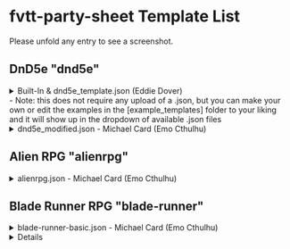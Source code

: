 # fvtt-party-sheet Template List

Please unfold any entry to see a screenshot.

## DnD5e "dnd5e"

<details>

  ![](./images/preview1.png)
  <summary>
  Built-In & dnd5e_template.json (Eddie Dover)
  <br/>
  - Note: this does not require any upload of a .json, but you can make your own or edit the examples in the [example_templates] folder to your liking and it will show up in the dropdown of available .json files
  </summary>
</details>

<details>

![](./example_templates/dnd5e/dnd5e_modified.jpg)

<summary>dnd5e_modified.json - Michael Card (Emo Cthulhu)</summary></details>

## Alien RPG "alienrpg"

<details>

![](./example_templates/alienrpg/alienrpg.jpg)

<summary>
alienrpg.json - Michael Card (Emo Cthulhu)</summary>
</details>

## Blade Runner RPG "blade-runner"

<details>

![](./example_templates/blade-runner/blade-runner-basic.jpg)

<summary>blade-runner-basic.json - Michael Card (Emo Cthulhu)</summary></details>

<details>

<details>

![](./example_templates/blade-runner/blade-runner-expanded.jpg)

<summary>blade-runner-expanded.json - Michael Card (Emo Cthulhu)</summary></details>

## Coriolis "yzecoriolis"

<details>

![](./example_templates/coriolis/coriolis.jpg)

<summary>coriolis.json - Michael Card (Emo Cthulhu)</summary></details>

<details>

![](./example_templates/coriolis/coriolis-no-name.jpg)

<summary>coriolis-no-name.json - Michael Card (Emo Cthulhu)</summary></details>

<details>

![](./example_templates/coriolis/coriolis-compact.jpg)

<summary>coriolis-compact.json - Michael Card (Emo Cthulhu)</summary></details>

<details>

![](./example_templates/coriolis/coriolis-compact-no-name.jpg)

<summary>coriolis-compact-no-name.json - Michael Card (Emo Cthulhu)</summary></details>

## Cyberpunk RED "cyberpunk-red-core"

<details>

![](./example_templates/cyberpunk-RED/cyberpunk-RED-v1.jpg)

<summary>cyberpunk-red-v1.json - Michael Card (Emo Cthulhu)</summary></details>

## Dragonbane "dragonbane"

<details>

![](./example_templates/dragonbane/dragonbane-name.jpg)

<summary>dragonbane-name.json - Michael Card (Emo Cthulhu)</summary></details>

<details>

![](./example_templates/dragonbane/dragonbane-no-name.jpg)

<summary>dragonbane-no-name.json - Michael Card (Emo Cthulhu)</summary></details>

## Fallout 2d20 "fallout"

<details>

![](./example_templates/fallout/fallout.jpg)

<summary>fallout.json - Michael Card (Emo Cthulhu)</br>Notes: fallout.json and fallout-trimmed.json do not have Movement Speeds. This is because the versions with movement speeds require you to configure the actor templates in the fallout system files to include a key called "unofficialspeed". They won't show anything on basic vanilla Fallout. The trimmed templates were requested by a GM currently running a massive Fallout campaign, so I've included them as it seems likely many GMs will not need all the info in the base versions.</summary></details>

<details>

![](./example_templates/fallout/fallout-move.jpg)

<summary>fallout-move.json - Michael Card (Emo Cthulhu)</summary></details>

<details>

![](./example_templates/fallout/fallout-trimmed.jpg)

<summary>fallout-trimmed.json - Michael Card (Emo Cthulhu)</summary></details>

<details>

![](./example_templates/fallout/fallout-trimmed-move.jpg)

<summary>fallout-trimmed-move.json - Michael Card (Emo Cthulhu)</summary></details>

## Starfinder "sfrpg"

<details>

![](./example_templates/starfinder/starfinder.jpg)

<summary>starfinder.json - Michael Card (Emo Cthulhu)</summary></details>

<details>

![](./example_templates/starfinder/starfinder-statuses.jpg)

<summary>starfinder-statuses.json - Michael Card (Emo Cthulhu)</summary></details>

## Savage Worlds "swade"

<details>

![](./example_templates/swade/swade.jpg)

<summary>swade.json - Mestre Digital</summary></details>

## Star Trek Adventures "sta"

<details>

![](./example_templates/star-trek-adventures/sta-v1.jpg)

<summary>sta-v1.json - Michael Card (Emo Cthulhu)</summary></details>

## The Walking Dead Universe RPG "twdu"

<details>

![](./example_templates/thewalkingdead/twdu-anchors.jpg)

<summary>twdu-anchors.json - Michael Card (Emo Cthulhu)</summary></details>

<details>

![](./example_templates/thewalkingdead/twdu-anchors-no-name.jpg)

<summary>twdu-anchors-no-name.json - Michael Card (Emo Cthulhu)</summary></details>

<details>

![](./example_templates/thewalkingdead/twdu-no-anchors.jpg)

<summary>twdu-no-anchors.json - Michael Card (Emo Cthulhu)</summary></details>

<details>

![](./example_templates/thewalkingdead/twdu-no-anchors-no-name.jpg)

<summary>twdu-no-anchors-no-name.json - Michael Card (Emo Cthulhu)</summary></details>

<details>

![](./example_templates/thewalkingdead/twdu-two-rows.jpg)

<summary>twdu-two-rows.json - Michael Card (Emo Cthulhu)</summary></details>

<details>

![](./example_templates/thewalkingdead/twdu-two-rows-no-name.jpg)

<summary>twdu-two-rows-no-name.json - Michael Card (Emo Cthulhu)</summary></details>

## Vaesen "vaesen"

<details>

![](./example_templates/vaesen/vaesen.jpg)

<summary>vaesen.json - Michael Card (Emo Cthulhu)</summary></details>

<details>

![](./example_templates/vaesen/vaesen-no-name.jpg)

<summary>vaesen-no-name.json - Michael Card (Emo Cthulhu)</summary></details>

## World of Darkness "Vtm5e"


<details>

![](./example_templates/vtm5e/vtm5e-ptbr.jpg)

<summary>vtm5e-ptbr.json - pmenezesdev (Justicares)</summary></details>

<details>

![](./example_templates/vtm5e/vtm5e-en.jpg)

<summary>vtm5e-en.json - pmenezesdev (Justicares)</summary></details>
